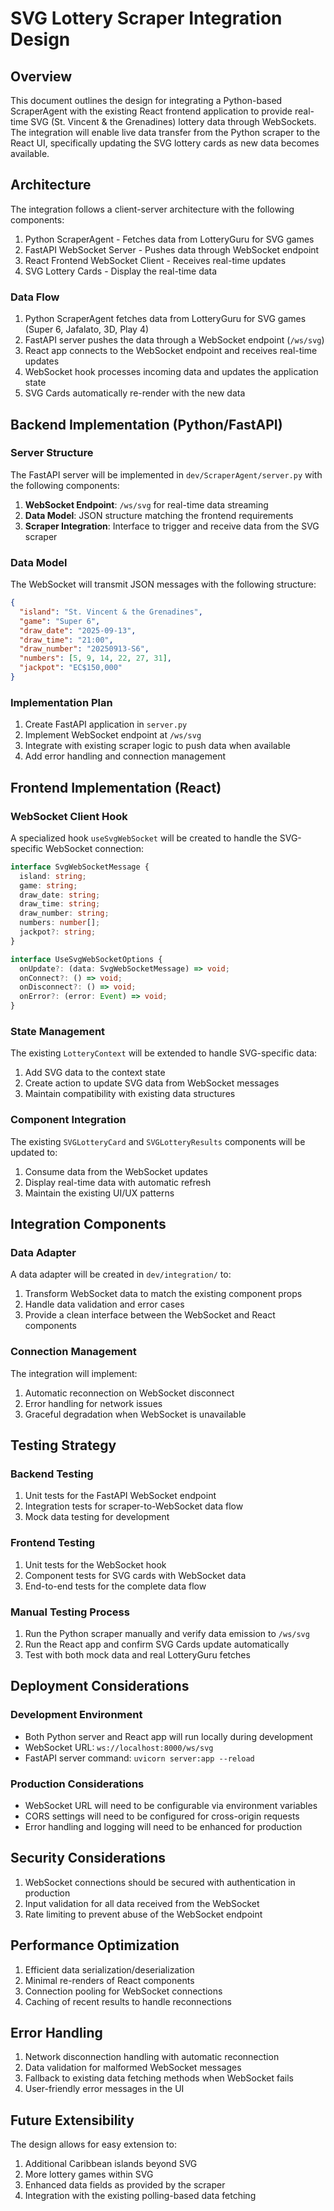# SVG Lottery Scraper Integration Design

## Overview

This document outlines the design for integrating a Python-based ScraperAgent with the existing React frontend application to provide real-time SVG (St. Vincent & the Grenadines) lottery data through WebSockets. The integration will enable live data transfer from the Python scraper to the React UI, specifically updating the SVG lottery cards as new data becomes available.

## Architecture

The integration follows a client-server architecture with the following components:

1. Python ScraperAgent - Fetches data from LotteryGuru for SVG games
2. FastAPI WebSocket Server - Pushes data through WebSocket endpoint
3. React Frontend WebSocket Client - Receives real-time updates
4. SVG Lottery Cards - Display the real-time data

### Data Flow

1. Python ScraperAgent fetches data from LotteryGuru for SVG games (Super 6, Jafalato, 3D, Play 4)
2. FastAPI server pushes the data through a WebSocket endpoint (`/ws/svg`)
3. React app connects to the WebSocket endpoint and receives real-time updates
4. WebSocket hook processes incoming data and updates the application state
5. SVG Cards automatically re-render with the new data

## Backend Implementation (Python/FastAPI)

### Server Structure

The FastAPI server will be implemented in `dev/ScraperAgent/server.py` with the following components:

1. **WebSocket Endpoint**: `/ws/svg` for real-time data streaming
2. **Data Model**: JSON structure matching the frontend requirements
3. **Scraper Integration**: Interface to trigger and receive data from the SVG scraper

### Data Model

The WebSocket will transmit JSON messages with the following structure:

```json
{
  "island": "St. Vincent & the Grenadines",
  "game": "Super 6",
  "draw_date": "2025-09-13",
  "draw_time": "21:00",
  "draw_number": "20250913-S6",
  "numbers": [5, 9, 14, 22, 27, 31],
  "jackpot": "EC$150,000"
}
```

### Implementation Plan

1. Create FastAPI application in `server.py`
2. Implement WebSocket endpoint at `/ws/svg`
3. Integrate with existing scraper logic to push data when available
4. Add error handling and connection management

## Frontend Implementation (React)

### WebSocket Client Hook

A specialized hook `useSvgWebSocket` will be created to handle the SVG-specific WebSocket connection:

```typescript
interface SvgWebSocketMessage {
  island: string;
  game: string;
  draw_date: string;
  draw_time: string;
  draw_number: string;
  numbers: number[];
  jackpot?: string;
}

interface UseSvgWebSocketOptions {
  onUpdate?: (data: SvgWebSocketMessage) => void;
  onConnect?: () => void;
  onDisconnect?: () => void;
  onError?: (error: Event) => void;
}
```

### State Management

The existing `LotteryContext` will be extended to handle SVG-specific data:

1. Add SVG data to the context state
2. Create action to update SVG data from WebSocket messages
3. Maintain compatibility with existing data structures

### Component Integration

The existing `SVGLotteryCard` and `SVGLotteryResults` components will be updated to:

1. Consume data from the WebSocket updates
2. Display real-time data with automatic refresh
3. Maintain the existing UI/UX patterns

## Integration Components

### Data Adapter

A data adapter will be created in `dev/integration/` to:

1. Transform WebSocket data to match the existing component props
2. Handle data validation and error cases
3. Provide a clean interface between the WebSocket and React components

### Connection Management

The integration will implement:

1. Automatic reconnection on WebSocket disconnect
2. Error handling for network issues
3. Graceful degradation when WebSocket is unavailable

## Testing Strategy

### Backend Testing

1. Unit tests for the FastAPI WebSocket endpoint
2. Integration tests for scraper-to-WebSocket data flow
3. Mock data testing for development

### Frontend Testing

1. Unit tests for the WebSocket hook
2. Component tests for SVG cards with WebSocket data
3. End-to-end tests for the complete data flow

### Manual Testing Process

1. Run the Python scraper manually and verify data emission to `/ws/svg`
2. Run the React app and confirm SVG Cards update automatically
3. Test with both mock data and real LotteryGuru fetches

## Deployment Considerations

### Development Environment

- Both Python server and React app will run locally during development
- WebSocket URL: `ws://localhost:8000/ws/svg`
- FastAPI server command: `uvicorn server:app --reload`

### Production Considerations

- WebSocket URL will need to be configurable via environment variables
- CORS settings will need to be configured for cross-origin requests
- Error handling and logging will need to be enhanced for production

## Security Considerations

1. WebSocket connections should be secured with authentication in production
2. Input validation for all data received from the WebSocket
3. Rate limiting to prevent abuse of the WebSocket endpoint

## Performance Optimization

1. Efficient data serialization/deserialization
2. Minimal re-renders of React components
3. Connection pooling for WebSocket connections
4. Caching of recent results to handle reconnections

## Error Handling

1. Network disconnection handling with automatic reconnection
2. Data validation for malformed WebSocket messages
3. Fallback to existing data fetching methods when WebSocket fails
4. User-friendly error messages in the UI

## Future Extensibility

The design allows for easy extension to:

1. Additional Caribbean islands beyond SVG
2. More lottery games within SVG
3. Enhanced data fields as provided by the scraper
4. Integration with the existing polling-based data fetching